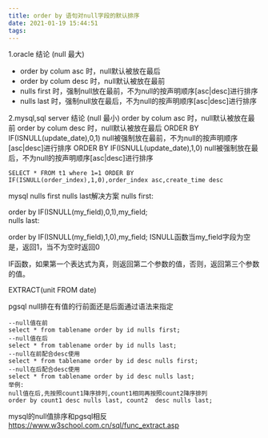 ```yaml
---
title: order by 语句对null字段的默认排序
date: 2021-01-19 15:44:51
tags:
---
```


1.oracle 结论 (null 最大)

- order by colum asc 时，null默认被放在最后
- order by colum desc 时，null默认被放在最前
- nulls first 时，强制null放在最前，不为null的按声明顺序[asc|desc]进行排序
- nulls last 时，强制null放在最后，不为null的按声明顺序[asc|desc]进行排序 

<!-- more -->

2.mysql,sql server 结论 (null 最小)
order by colum asc 时，null默认被放在最前
order by colum desc 时，null默认被放在最后
ORDER BY IF(ISNULL(update_date),0,1) null被强制放在最前，不为null的按声明顺序[asc|desc]进行排序
ORDER BY IF(ISNULL(update_date),1,0) null被强制放在最后，不为null的按声明顺序[asc|desc]进行排序

    SELECT * FROM t1 where 1=1 ORDER BY IF(ISNULL(order_index),1,0),order_index asc,create_time desc


mysql nulls first nulls last解决方案
nulls first:

order by IF(ISNULL(my_field),0,1),my_field;  
nulls last:

order by IF(ISNULL(my_field),1,0),my_field; 
ISNULL函数当my_field字段为空是，返回1，当不为空时返回0

IF函数，如果第一个表达式为真，则返回第二个参数的值，否则，返回第三个参数的值。

EXTRACT(unit FROM date) 


pgsql null排在有值的行前面还是后面通过语法来指定 

```
--null值在前
select * from tablename order by id nulls first;
--null值在后
select * from tablename order by id nulls last;
--null在前配合desc使用
select * from tablename order by id desc nulls first;
--null在后配合desc使用
select * from tablename order by id desc nulls last;
举例:
null值在后,先按照count1降序排列,count1相同再按照count2降序排列
order by count1 desc nulls last, count2  desc nulls last;
```

mysql的null值排序和pgsql相反
https://www.w3school.com.cn/sql/func_extract.asp